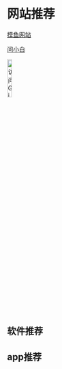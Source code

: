 # 网站推荐

[摸鱼网站](https://poki.com/zh)

[问小白](https://www.wenxiaobai.com/)

<a href="https://hellogithub.com/" target="_blank">
  <img src="https://hellogithub.com/favicon/apple-icon-57x57.png"  width="15%" alt="访问GitHub新手教程">
</a>


## 软件推荐





## app推荐

